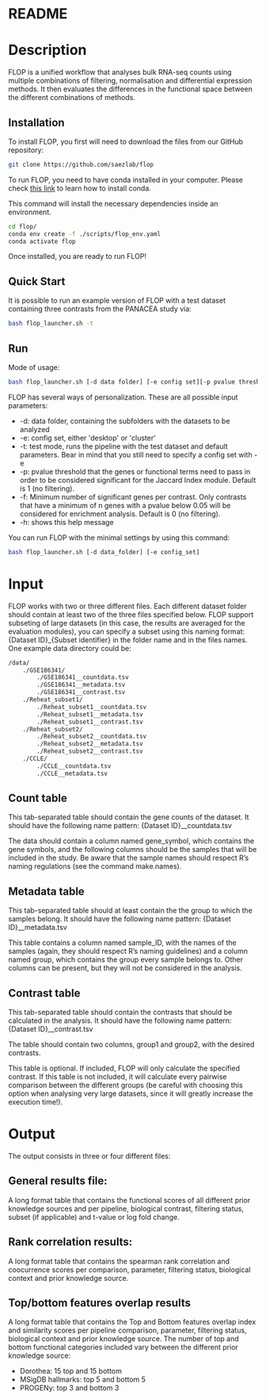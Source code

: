 # README

# Description

FLOP is a unified workflow that analyses bulk RNA-seq counts using multiple combinations of filtering, normalisation and differential expression methods. It then evaluates the differences in the functional space between the different combinations of methods. 

## Installation

To install FLOP, you first will need to download the files from our GitHub repository:

```bash
git clone https://github.com/saezlab/flop
```

To run FLOP, you need to have conda installed in your computer. Please check [this link](https://conda.io/projects/conda/en/latest/user-guide/install/index.html) to learn how to install conda.

This command will install the necessary dependencies inside an environment.

```bash
cd flop/
conda env create -f ./scripts/flop_env.yaml
conda activate flop
```

Once installed, you are ready to run FLOP!

## Quick Start

It is possible to run an example version of FLOP with a test dataset containing three contrasts from the PANACEA study via:

```bash
bash flop_launcher.sh -t
```

## Run

Mode of usage:

```bash
bash flop_launcher.sh [-d data folder] [-e config set][-p pvalue threshold] [-f n DE genes threshold] [-t] [-h]
```

FLOP has several ways of personalization. These are all possible input parameters:

- -d: data folder, containing the subfolders with the datasets to be analyzed
- -e: config set, either 'desktop' or 'cluster'
- -t: test mode, runs the pipeline with the test dataset and default parameters. Bear in mind that you still need to specify a config set with -e
- -p: pvalue threshold that the genes or functional terms need to pass in order to be considered significant for the Jaccard Index module. Default is 1 (no filtering).
- -f: Minimum number of significant genes per contrast. Only contrasts that have a minimum of n genes with a pvalue below 0.05 will be considered for enrichment analysis. Default is 0 (no filtering).
- -h: shows this help message

You can run FLOP with the minimal settings by using this command:

```bash
bash flop_launcher.sh [-d data_folder] [-e config_set]
```

# Input

FLOP works with two or three different files. Each different dataset folder should contain at least two of the three files specified below. FLOP support subseting of large datasets (in this case, the results are averaged for the evaluation modules), you can specify a subset using this naming format: {Dataset ID}_{Subset identifier} in the folder name and in the files names. One example data directory could be:

```bash
/data/
	./GSE186341/
		./GSE186341__countdata.tsv
		./GSE186341__metadata.tsv
		./GSE186341__contrast.tsv
	./Reheat_subset1/
		./Reheat_subset1__countdata.tsv
		./Reheat_subset1__metadata.tsv
		./Reheat_subset1__contrast.tsv
	./Reheat_subset2/
		./Reheat_subset2__countdata.tsv
		./Reheat_subset2__metadata.tsv
		./Reheat_subset2__contrast.tsv
	./CCLE/
		./CCLE__countdata.tsv
		./CCLE__metadata.tsv
```

## Count table

This tab-separated table should contain the gene counts of the dataset. It should have the following name pattern: {Dataset ID}__countdata.tsv 

The data should contain a column named gene_symbol, which contains the gene symbols, and the following columns should be the samples that will be included in the study. Be aware that the sample names should respect R’s naming regulations (see the command make.names). 

## Metadata table

This tab-separated table should at least contain the the group to which the samples belong. It should have the following name pattern: {Dataset ID}__metadata.tsv 

This table contains a column named sample_ID, with the names of the samples (again, they should respect R’s naming guidelines) and a column named group, which contains the group every sample belongs to. Other columns can be present, but they will not be considered in the analysis.

## Contrast table

This tab-separated table should contain the contrasts that should be calculated in the analysis. It should have the following name pattern: {Dataset ID}__contrast.tsv 

The table should contain two columns, group1 and group2, with the desired contrasts.

This table is optional. If included, FLOP will only calculate the specified contrast. If this table is not included, it will calculate every pairwise comparison between the different groups (be careful with choosing this option when analysing very large datasets, since it will greatly increase the execution time!).

# Output

The output consists in three or four different files:

## General results file:

A long format table that contains the functional scores of all different prior knowledge sources and per pipeline, biological contrast, filtering status, subset (if applicable) and t-value or log fold change.

## Rank correlation results:

A long format table that contains the spearman rank correlation and coocurrence scores per comparison, parameter, filtering status, biological context and prior knowledge source.

## Top/bottom features overlap results

A long format table that contains the Top and Bottom features overlap index and similarity scores per pipeline comparison, parameter, filtering status, biological context and prior knowledge source. The number of top and bottom functional categories included vary between the different prior knowledge source:

- Dorothea: 15 top and 15 bottom
- MSigDB hallmarks: top 5 and bottom 5
- PROGENy: top 3 and bottom 3
